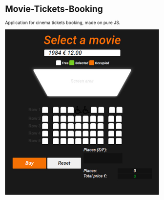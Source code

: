 # Movie-Tickets-Booking

Application for cinema tickets booking, made on pure JS.

![Image alt](https://github.com/eugeny11/Movie-Tickets-Booking/blob/main/img/booking_app.jpg)

